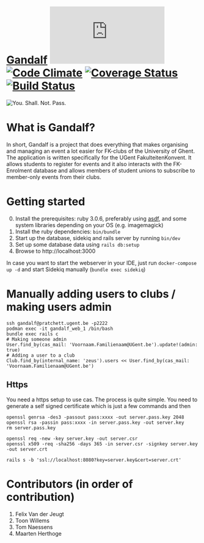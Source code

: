 # [Gandalf](https://event.student.ugent.be) [![Analytics](https://ga-beacon.appspot.com/UA-25444917-6/ZeusWPI/Gandalf/README.md?pixel)](https://github.com/igrigorik/ga-beacon) [![Code Climate](https://codeclimate.com/github/ZeusWPI/Gandalf/badges/gpa.svg)](https://codeclimate.com/github/ZeusWPI/Gandalf) [![Coverage Status](https://coveralls.io/repos/ZeusWPI/Gandalf/badge.svg?branch=master&service=github)](https://coveralls.io/github/ZeusWPI/Gandalf?branch=master) [![Build Status](https://travis-ci.org/ZeusWPI/Gandalf.png?branch=master)](https://travis-ci.org/ZeusWPI/Gandalf)

![You. Shall. Not. Pass.](http://media.giphy.com/media/njYrp176NQsHS/giphy.gif)

# What is Gandalf?
In short, Gandalf is a project that does everything that makes organising and managing an event a lot easier for FK-clubs of the University of Ghent. The application is written specifically for the UGent FakulteitenKonvent. It allows students to register for events and it also interacts with the FK-Enrolment database and allows members of student unions to subscribe to member-only events from their clubs.

# Getting started
0. Install the prerequisites: ruby 3.0.6, preferably using [asdf](https://asdf-vm.com/), and some system libraries depending on your OS (e.g. imagemagick)
1. Install the ruby dependencies: `bin/bundle`
2. Start up the database, sidekiq and rails server by running `bin/dev`
3. Set up some database data using `rails db:setup`
4. Browse to http://localhost:3000

In case you want to start the webserver in your IDE, just run `docker-compose up -d` and start Sidekiq manually (`bundle exec sidekiq`)

# Manually adding users to clubs / making users admin

```
ssh gandalf@pratchett.ugent.be -p2222
podman exec -it gandalf_web_1 /bin/bash
bundle exec rails c
# Making someone admin
User.find_by(cas_mail: 'Voornaam.Familienaam@UGent.be').update!(admin: true)
# Adding a user to a club
Club.find_by(internal_name: 'zeus').users << User.find_by(cas_mail: 'Voornaam.Familienaam@UGent.be')
```

## Https

You need a https setup to use cas. The process is quite simple. You need to generate a self signed certificate which is just a few commands and then
```
openssl genrsa -des3 -passout pass:xxxx -out server.pass.key 2048
openssl rsa -passin pass:xxxx -in server.pass.key -out server.key
rm server.pass.key

openssl req -new -key server.key -out server.csr
openssl x509 -req -sha256 -days 365 -in server.csr -signkey server.key -out server.crt

rails s -b 'ssl://localhost:8080?key=server.key&cert=server.crt'
```

# Contributors (in order of contribution)
1. Felix Van der Jeugt
2. Toon Willems
3. Tom Naessens
4. Maarten Herthoge
